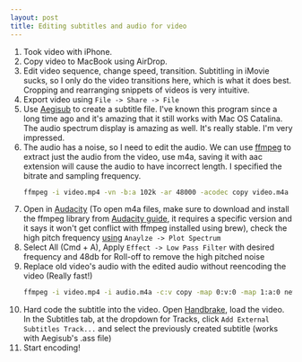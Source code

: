 ```yaml
---
layout: post
title: Editing subtitles and audio for video
---
```


1. Took video with iPhone.
2. Copy video to MacBook using AirDrop.
3. Edit video sequence, change speed, transition. Subtitling in iMovie sucks, so I only do the video transitions here, which is what it does best. Cropping and rearranging snippets of videos is very intuitive.
4. Export video using `File -> Share -> File`
5. Use [Aegisub](https://github.com/Aegisub/Aegisub/releases) to create a subtitle file. I've known this program since a long time ago and it's amazing that it still works with Mac OS Catalina. The audio spectrum display is amazing as well. It's really stable. I'm very impressed.
6. The audio has a noise, so I need to edit the audio. We can use [ffmpeg](https://formulae.brew.sh/formula/ffmpeg) to extract just the audio from the video, use m4a, saving it with aac extension will cause the audio to have incorrect length. I specified the bitrate and sampling frequency.
   ```bash
   ffmpeg -i video.mp4 -vn -b:a 102k -ar 48000 -acodec copy video.m4a
   ```
7. Open in [Audacity](https://www.audacityteam.org/download/) (To open m4a files, make sure to download and install the ffmpeg library from [Audacity guide](https://manual.audacityteam.org/man/installing_ffmpeg_for_mac.html), it requires a specific version and it says it won't get conflict with ffmpeg installed using brew), check the high pitch frequency [using](https://manual.audacityteam.org/man/plot_spectrum.html) `Anaylze -> Plot Spectrum`
8. Select All (Cmd + A), Apply `Effect -> Low Pass Filter` with desired frequency and 48db for Roll-off to remove the high pitched noise
9. Replace old video's audio with the edited audio without reencoding the video (Really fast!)
   ```bash
   ffmpeg -i video.mp4 -i audio.m4a -c:v copy -map 0:v:0 -map 1:a:0 new_video.mp4
   ```
10. Hard code the subtitle into the video. Open [Handbrake](https://handbrake.fr/), load the video. In the Subtitles tab, at the dropdown for Tracks, click `Add External Subtitles Track...` and select the previously created subtitle (works with Aegisub's .ass file)
11. Start encoding!
